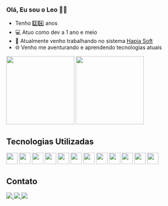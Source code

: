 ### Olá, Eu sou o Leo ✌🏾

* Tenho 2️⃣4️⃣ anos
* 💻 Atuo como dev a 1 ano e meio
* 🦅 Atualmente venho trabalhando no sistema [Hapia Soft](https://harpialab.com.br)
* 🌐 Venho me aventurando e aprendendo tecnologias atuais

<div>
  <a href="https://github.com/GaLfoTorTo"></a>
  <img height="180em" src="https://github-readme-stats.vercel.app/api?username=GaLfoTorTo&include_all_commits=true&locale=pt-br&show_icons=true&title_color=000&text_color=000&icon_color=ffc107&border_color=00c846&bg_color=DEG,00ffff,35ff60&custom_title=Minhas%20atividades"/>  
  <img height="180em" src="https://github-readme-stats.vercel.app/api/top-langs?username=GaLfoTorTo&layout=compact&locale=pt-br&show_icons=true&title_color=000&text_color=000&icon_color=ffc107&border_color=00c846&bg_color=35ff60"/>
</div>

## Tecnologias Utilizadas

<div style="display: inline; margin-top: 30em;">
  <img src="https://cdn.jsdelivr.net/gh/devicons/devicon/icons/javascript/javascript-original.svg" width="30" height="30"/>
  <img src="https://cdn.jsdelivr.net/gh/devicons/devicon/icons/typescript/typescript-original.svg" width="30" height="30"/>
  <img src="https://cdn.jsdelivr.net/gh/devicons/devicon/icons/jquery/jquery-original.svg" width="30" height="30"/>
  <img src="https://cdn.jsdelivr.net/gh/devicons/devicon/icons/react/react-original.svg" width="30" height="30"/>
  <img src="https://cdn.jsdelivr.net/gh/devicons/devicon/icons/nodejs/nodejs-original.svg" width="30" height="30"/>
  <img src="https://cdn.jsdelivr.net/gh/devicons/devicon/icons/php/php-original.svg" width="30" height="30"/>
  <img src="https://cdn.jsdelivr.net/gh/devicons/devicon/icons/laravel/laravel-plain.svg" width="30" height="30"/>
  <img src="https://cdn.jsdelivr.net/gh/devicons/devicon/icons/composer/composer-original.svg" width="30" height="30"/>
  <img src="https://cdn.jsdelivr.net/gh/devicons/devicon/icons/python/python-original.svg" width="30" height="30"/>
  <img src="https://cdn.jsdelivr.net/gh/devicons/devicon/icons/css3/css3-original.svg" width="30" height="30"/>
  <img src="https://cdn.jsdelivr.net/gh/devicons/devicon/icons/bootstrap/bootstrap-original.svg" width="30" height="30"/>
  <img src="https://cdn.jsdelivr.net/gh/devicons/devicon/icons/html5/html5-original.svg" width="30" height="30"/>
</div>

## Contato

<div>
  <a href="mailto:leonardovl117@gmail.com" target="_blank">
    <img src="https://img.shields.io/badge/Gmail-D14836?style=for-the-badge&logo=gmail&logoColor=white" />
  </a>
  <a href="https://www.linkedin.com/in/leonardo-moreira-995842200" target="_blank">
    <img src="https://img.shields.io/badge/LinkedIn-0077B5?style=for-the-badge&logo=linkedin&logoColor=white" />
  </a>
  <a href="#" target="_blank">
    <img src="https://img.shields.io/badge/WhatsApp-25D366?style=for-the-badge&logo=whatsapp&logoColor=white" />
  </a>
</div>
